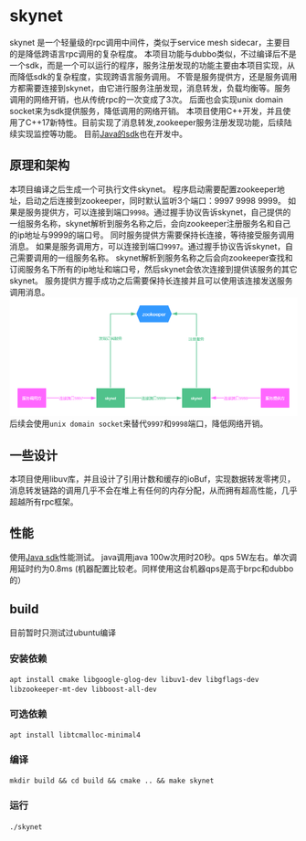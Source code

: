 # skynet
skynet 是一个轻量级的rpc调用中间件，类似于service mesh
sidecar，主要目的是降低跨语言rpc调用的复杂程度。
本项目功能与dubbo类似，不过编译后不是一个sdk，而是一个可以运行的程序，服务注册发现的功能主要由本项目实现，从而降低sdk的复杂程度，实现跨语言服务调用。
不管是服务提供方，还是服务调用方都需要连接到skynet，由它进行服务注册发现，消息转发，负载均衡等。服务调用的网络开销，也从传统rpc的一次变成了3次。
后面也会实现unix domain socket来为sdk提供服务，降低调用的网络开销。
本项目使用C++开发，并且使用了C++17新特性。目前实现了消息转发,zookeeper服务注册发现功能，后续陆续实现监控等功能。
目前[Java的sdk](https://github.com/zhwaaaaaa/skynet-java "skynet-java")也在开发中。

## 原理和架构
本项目编译之后生成一个可执行文件skynet。
程序启动需要配置zookeeper地址，启动之后连接到zookeeper，同时默认监听3个端口：9997
9998 9999。
如果是服务提供方，可以连接到端口`9998`。通过握手协议告诉skynet，自己提供的一组服务名称，skynet解析到服务名称之后，会向zookeeper注册服务名和自己的ip地址与9999的端口号。
同时服务提供方需要保持长连接，等待接受服务调用消息。
如果是服务调用方，可以连接到端口`9997`。通过握手协议告诉skynet，自己需要调用的一组服务名称。
skynet解析到服务名称之后会向zookeeper查找和订阅服务名下所有的ip地址和端口号，然后skynet会依次连接到提供该服务的其它skynet。
服务提供方握手成功之后需要保持长连接并且可以使用该连接发送服务调用消息。
![avatar](doc/img/arch.png)
后续会使用`unix domain socket`来替代`9997`和`9998`端口，降低网络开销。

## 一些设计
本项目使用libuv库，并且设计了引用计数和缓存的ioBuf，实现数据转发零拷贝，消息转发链路的调用几乎不会在堆上有任何的内存分配，从而拥有超高性能，几乎超越所有rpc框架。

## 性能
使用[Java sdk](https://github.com/zhwaaaaaa/skynet-java "skynet-java")性能测试。
java调用java 100w次用时20秒。qps 5W左右。单次调用延时约为0.8ms (机器配置比较老。同样使用这台机器qps是高于brpc和dubbo的）


## build
目前暂时只测试过ubuntu编译 
### 安装依赖
`apt install cmake libgoogle-glog-dev libuv1-dev libgflags-dev libzookeeper-mt-dev libboost-all-dev`

### 可选依赖
 `apt install libtcmalloc-minimal4`

### 编译
`mkdir build && cd build && cmake .. && make skynet`

### 运行
`./skynet`
